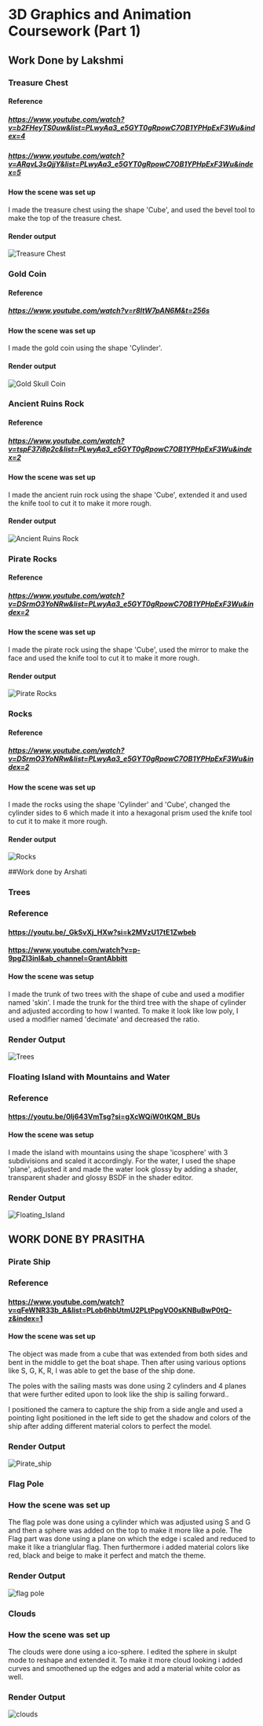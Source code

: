 # 3D Graphics and Animation Coursework (Part 1)
## Work Done by Lakshmi

### Treasure Chest
#### Reference
##### https://www.youtube.com/watch?v=b2FHeyTS0uw&list=PLwyAa3_e5GYT0gRpowC7OB1YPHpExF3Wu&index=4
##### https://www.youtube.com/watch?v=ARqvL3sQjjY&list=PLwyAa3_e5GYT0gRpowC7OB1YPHpExF3Wu&index=5
#### How the scene was set up 
I made the treasure chest using the shape 'Cube', and used the bevel tool to make the top of the treasure chest.
#### Render output 
![Treasure Chest](Blender_Project_Files_V1/Treasure_Chest/Treasure_Chest.png)

### Gold Coin
#### Reference
##### https://www.youtube.com/watch?v=r8ltW7pAN6M&t=256s
#### How the scene was set up 
I made the gold coin using the shape 'Cylinder'.
#### Render output
![Gold Skull Coin](Blender_Project_Files_V1/Gold_Coin/Skull_Coin.png)

### Ancient Ruins Rock
#### Reference
##### https://www.youtube.com/watch?v=tspF37i8p2c&list=PLwyAa3_e5GYT0gRpowC7OB1YPHpExF3Wu&index=2
#### How the scene was set up 
I made the ancient ruin rock using the shape 'Cube', extended it and used the knife tool to cut it to make it more rough.
#### Render output
![Ancient Ruins Rock](Blender_Project_Files_V1/Ancient_Ruin_Rock/Ancient_Ruin_Rocks.png) 

### Pirate Rocks
#### Reference
##### https://www.youtube.com/watch?v=DSrmO3YoNRw&list=PLwyAa3_e5GYT0gRpowC7OB1YPHpExF3Wu&index=2
#### How the scene was set up 
I made the pirate rock using the shape 'Cube', used the mirror to make the face and used the knife tool to cut it to make it more rough.
#### Render output
![Pirate Rocks](Blender_Project_Files_V1/Pirate_Rock/Pirate_Rock.png)

### Rocks
#### Reference
##### https://www.youtube.com/watch?v=DSrmO3YoNRw&list=PLwyAa3_e5GYT0gRpowC7OB1YPHpExF3Wu&index=2
#### How the scene was set up 
I made the rocks using the shape 'Cylinder' and 'Cube', changed the cylinder sides to 6 which made it into a hexagonal prism used the knife tool to cut it to make it more rough.
#### Render output
![Rocks](Blender_Project_Files_V1/Rocks/Rocks.png)


##Work done by Arshati

### Trees
### Reference
#### https://youtu.be/_GkSvXj_HXw?si=k2MVzU17tE1Zwbeb

#### https://www.youtube.com/watch?v=p-9pgZI3inI&ab_channel=GrantAbbitt
#### How the scene was setup
I made the trunk of two trees with the shape of cube and used a modifier named 'skin'. I made the trunk for the third tree with the shape of cylinder and adjusted according to how I wanted. To make it look like low poly, I used a modifier named 'decimate' and decreased the ratio.

### Render Output
![Trees](Blender_Project_Files_V1/Tree/tree.png)

### Floating Island with Mountains and Water
### Reference
#### https://youtu.be/0lj643VmTsg?si=gXcWQiW0tKQM_BUs

#### How the scene was setup
I made the island with mountains using the shape 'icosphere' with 3 subdivisions and scaled it accordingly. For the water, I used the shape 'plane', adjusted it and made the water look glossy by adding a shader, transparent shader and glossy BSDF in the shader editor.

### Render Output
![Floating_Island](Blender_Project_Files_V1/Floating_island_with_mountains_and_water/floating_island_with_mountains_and_water.png)

## WORK DONE BY PRASITHA

### Pirate Ship
### Reference
#### https://www.youtube.com/watch?v=qFeWNR33b_A&list=PLob6hbUtmU2PLtPpgVO0sKNBuBwP0tQ-z&index=1

#### How the scene was set up
The object was made from a cube that was extended from both sides and bent in the middle to get the boat shape. Then after using various options like S, G, K, R, I was able to get the base of the ship done.

The poles with the sailing masts was done using 2 cylinders and 4 planes that were further edited upon to look like the ship is sailing forward..

I positioned the camera to capture the ship from a side angle and used a pointing light positioned in the left side to get the shadow and colors of the ship after adding different material colors to perfect the model.

### Render Output
![Pirate_ship](Blender_Project_Files_V1/ship/FINAL_ship.png)

### Flag Pole

### How the scene was set up
The flag pole was done using a cylinder which was adjusted using S and G and then a sphere was added on the top to make it more like a pole.
The Flag part was done using a plane on which the edge i scaled and reduced to make it like a trianglular flag.
Then furthermore i added material colors like red, black and beige to make it perfect and match the theme.

### Render Output
![flag pole](Blender_Project_Files_V1/flag/flag.png)

### Clouds

### How the scene was set up
The clouds were done using a ico-sphere. I edited the sphere in skulpt mode to reshape and extended it. To make it more cloud looking i added curves and smoothened up the edges and add a material white color as well.

### Render Output
![clouds](Blender_Project_Files_V1/clouds/clouds.png)
